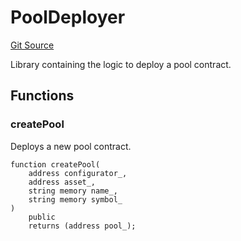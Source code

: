 # PoolDeployer

[Git Source](https://github.com/isle-labs/isle-contract/blob/main/contracts/libraries/PoolDeployer.sol)

Library containing the logic to deploy a pool contract.

## Functions

### createPool

Deploys a new pool contract.

```solidity
function createPool(
    address configurator_,
    address asset_,
    string memory name_,
    string memory symbol_
)
    public
    returns (address pool_);
```

